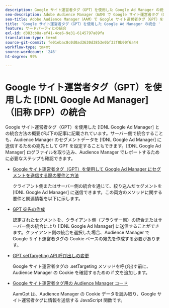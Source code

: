 ```yaml
---
description: Google サイト運営者タグ（GPT）を使用した Google Ad Manager の統合方法の概要です。
seo-description: Adobe Audience Manager（AAM）で Google サイト運営者タグ（GPT）を使用した Google Ad Manager の統合方法の概要です。
seo-title: Adobe Audience Manager（AAM）で Google サイト運営者タグ（GPT）を使用した Google Ad Manager の統合
title: 'Google サイト運営者タグ（GPT）を使用した Google Ad Manager の統合 '
feature: サードパーティとの統合
exl-id: d383cb8a-ef41-4ce6-9e31-6145797a89fa
translation-type: tm+mt
source-git-commit: fe01ebac8c0d0ad3630d3853e0bf32f0b00f6a44
workflow-type: tm+mt
source-wordcount: '246'
ht-degree: 99%

---
```


# Google サイト運営者タグ（GPT）を使用した [!DNL Google Ad Manager]（旧称 DFP）の統合

Google サイト運営者タグ（GPT）を使用した [!DNL Google Ad Manager] との統合方法の概要が以下の記事に記載されています。サーバー側で統合することも、Audience Manager のセグメントデータを [!DNL Google Ad Manager] に送信するための宛先として GPT を設定することもできます。[!DNL Google Ad Manager] ログファイルを取り込み、Audience Manager でレポートするために必要なステップも確認できます。

* [Google サイト運営者タグ（GPT）を使用して Google Ad Manager にセグメントを送信する際の要件と方法](/help/using/integration/gpt-aam-destination/gpt-aam-requirements.md)

   クライアント側またはサーバー側の統合を通じて、絞り込んだセグメントを [!DNL Google Ad Manager] に送信できます。この両方のメソッドに関する要件と関連情報を以下に示します。

* [GPT 宛先の作成](/help/using/integration/gpt-aam-destination/gpt-aam-create-destination.md)

   認定されたセグメントを、クライアント側（ブラウザー側）の統合またはサーバー側の統合により [!DNL Google Ad Manager] に送信することができます。クライアント側の統合を選択した場合、Audience Manager で Google サイト運営者タグの Cookie ベースの宛先を作成する必要があります。

* [GPT setTargeting API 呼び出しの変更](/help/using/integration/gpt-aam-destination/gpt-aam-modify-api.md)

   Google サイト運営者タグの .setTargeting メソッドを呼び出す前に、Audience Manager の Cookie を確認するための if 文を追加します。

* [Google サイト運営者タグ用の Audience Manager コード](/help/using/integration/gpt-aam-destination/gpt-aam-aamgpt-code.md)

   AamGpt は、Audience Manager の Cookie データを読み取り、Google サイト運営者タグに情報を送信する JavaScript 関数です。
